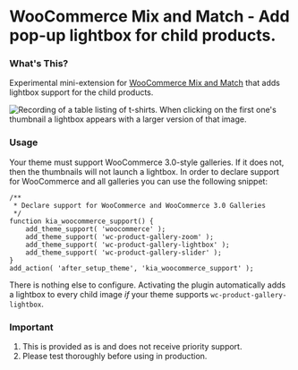 # WooCommerce Mix and Match - Add pop-up lightbox for child products. 

### What's This?

Experimental mini-extension for [WooCommerce Mix and Match](https://woocommerce.com/products/woocommerce-mix-and-match-products//) that adds lightbox support for the child products. 

![Recording of a table listing of t-shirts. When clicking on the first one's thumbnail a lightbox appears with a larger version of that image.](https://user-images.githubusercontent.com/507025/80630262-2ea71380-8a11-11ea-92de-c85490e34d89.gif)

### Usage

Your theme must support WooCommerce 3.0-style galleries. If it does not, then the thumbnails will not launch a lightbox. In order to declare support for WooCommerce and all galleries you can use the following snippet:

```
/**
 * Declare support for WooCommerce and WooCommerce 3.0 Galleries
 */
function kia_woocommerce_support() {
	add_theme_support( 'woocommerce' );
	add_theme_support( 'wc-product-gallery-zoom' );
	add_theme_support( 'wc-product-gallery-lightbox' );
	add_theme_support( 'wc-product-gallery-slider' );
}
add_action( 'after_setup_theme', 'kia_woocommerce_support' ); 
```

There is nothing else to configure. Activating the plugin automatically adds a lightbox to every child image _if_ your theme supports `wc-product-gallery-lightbox`.

### Important

1. This is provided as is and does not receive priority support.
2. Please test thoroughly before using in production.
